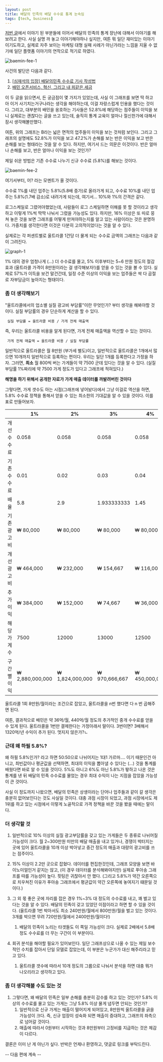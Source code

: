```yaml
---
layout: post
title: 배달의 민족의 배달 수수료 통계 눈속임
tags: [tech, business]
---
```


[저번 글](https://benjioh5.com/blog/share-economy-1-baemin/)에서 이야기 된 부분들에 이어서 배달의 민족의 통계 장난에 대해서 이야기를 해보려고 한다. 사실 실명 까 놓고 이야기해야하나 싶지만, 여튼 뭐 일단 재미있는 이야기이기도하고, 실제로 자주 보이는 마케팅 대형 실패 사례가 아닌가라는 느낌을 지울 수 없기에 일단 플랫폼 이야기의 연작으로 적기로 하였다.

![baemin-fee-1](../img/2020-04-06-baemin-cps/baemin-fee-1.jpg)

사건의 발단은 다음과 같다.

1. [[심재석의 입장] 배달의민족 수수료 기사 작성법](https://byline.network/2020/04/6-51/)
2. [배민 오픈서비스, 혁신, 그리고 내 피같은 세금](https://brunch.co.kr/@brunchjqcb/179)

이 두 글을 읽으면서, 든 궁금점이 몇 가지가 있었는데, 사실 이 그래프를 보면 딱 하고 아 이거 사기치는거구나라는 생각을 해야하는데, 이걸 자랑스럽게 인용을 했다는 것이다. 그리고, 대부분의 배민을 옹호하는 기사들은 52.8%에 해당하는 점주들이 이익을 보니 실제로는 괜찮다는 글을 쓰고 있는데, 솔직히 통계 교육이 얼마나 절신한가에 대해서 잠시 생각해볼만했다.

여튼, 위의 그래프는 B라는 넓은 면적의 업주들이 이익을 보는 것처럼 보인다. 그리고 그래프의 설명에도 52.8%가 이익을 보고 47.2%가 손해를 보는 반은 이익을 보고 반은 손해를 보는 형태라는 것을 알 수 있다. 하지만, 여기서 드는 의문은 이것이다. 반은 얼마나 손해를 보고, 반은 얼마나 이익을 보는 것인가?

제일 쉬운 방법은 기존 수수료 나누기 신규 수수료 (5.8%)를 해보는 것이다.

![baemin-fee-2](../img/2020-04-06-baemin-cps/baemin-fee-2.jpeg)

여기서부터, 어? 라는 모멘트가 올 것이다.

수수료 1%를 내던 업주는 5.8%(5.8배 증가)로 올라가게 되고,
수수료 10%를 내던 업주는 5.8%(1.7배 감소)로 내려가게 되는데,
여기서... 10%와 1%의 간격은 같다.

로그스케일로 그렸어야했었는데, 사람들이 로그 스케일하면 이해를 못 할 것이라고 생각하고 이렇게 1%씩 딱딱 나눠서 그렸을 가능성도 있다. 하지만, 16% 이상은 또 따로 뭉쳐 놓은 것을 보면 그래프를 어떻게 만져야하는지를 알고 있는 사람이라는 것은 분명하다. 가중치를 생각한다면 이것은 다분히 고의적이었다는 것을 알 수 있다.

실제로는 각 퍼센트별로 울트라콜 1건당 더 물게 되는 수수료 금액의 그래프는 다음과 같이 그려진다.

![graph-1](../img/2020-04-06-baemin-cps/graph-1.png)

1% 대의 경우 엄청나게 (...) 더 수수료를 물고, 5% 이후부터는 5~6 만원 정도의 절감 효과 (울트라콜 가격이 8만원이라는 걸 생각해보자!)를 얻을 수 있는 것을 볼 수 있다. 실제로 57%가 이득을 보건 말건간데, 일정 수준 이상의 이익을 보는 업주들은 싹 다 곱절로 자부담금이 높아지는 형태이다.

### 좀 더 생각해보기

"울트라콜에서의 업소별 실질 광고비 부담률"이란 무엇인가? 부터 생각을 해봐야할 것이다. 실질 부담률의 경우 단순하게 계산을 할 수 있다.

```
 실질 부담률 = 울트라콜 비용 / 가게 전체 매출액 
```

즉, 우리는 울트라콜 비용을 알게 된다면, 가게 전체 매출액을 역산할 수 있는 것이다.

```
 가게 전체 매출액 = 울트라콜 비용 / 실질 부담률
```

일반적으로 울트라콜은 월 8만원 (부가세 별도)이고, 일반적으로 울트라콜은 1개에서 많으면 10개까지 일반적으로 등록하는 편이다. 우리는 일단 1개를 등록한다고 가정을 하자. 그러면, __최소__ 월 800씩 버는 가게들이 약 7500 군데 있다는 것을 알 수 있다. (실질 부담률 1%짜리에 약 7500 가게 정도가 있다고 그래프에 적혀있다.)

__해명을 하기 위해서 공개한 자료가 가게 매출 데이터를 까발려버린 것이다__

그렇다면, 가게 갯수도 아는 시점(그래프에 넣어놨다)에서 그냥 이걸로 역산을 하면, 5.8% 수수료 정책을 통해서 얻을 수 있는 최소한의 기대값을 알 수 있을 것이다. 이를 표로 만들어보자.

|              | 1%              | 2%              | 3%             | 4%             | 5%             | 6%              | 7%              | 8%              | 9%              | 10%             | 11%             | 12%             | 13%             | 14%             | 15%             | 16%              |
| ------------ | --------------- | --------------- | -------------- | -------------- | -------------- | --------------- | --------------- | --------------- | --------------- | --------------- | --------------- | --------------- | --------------- | --------------- | --------------- | ---------------- |
| 개선 수수료  | 0.058           | 0.058           | 0.058          | 0.058          | 0.058          | 0.058           | 0.058           | 0.058           | 0.058           | 0.058           | 0.058           | 0.058           | 0.058           | 0.058           | 0.058           | 0.058            |
| 기존 수수료  | 0.01            | 0.02            | 0.03           | 0.04           | 0.05           | 0.06            | 0.07            | 0.08            | 0.09            | 0.1             | 0.11            | 0.12            | 0.13            | 0.14            | 0.15            | 0.16             |
| 배율         | 5.8             | 2.9             | 1.933333333    | 1.45           | 1.16           | 0.966666667     | 0.828571429     | 0.725           | 0.644444444     | 0.58            | 0.527272727     | 0.483333333     | 0.446153846     | 0.414285714     | 0.386666667     | 0.3625           |
| 기존 광고비  | ₩      80,000   | ₩      80,000   | ₩      80,000  | ₩      80,000  | ₩      80,000  | ₩      80,000   | ₩      80,000   | ₩      80,000   | ₩      80,000   | ₩      80,000   | ₩      80,000   | ₩      80,000   | ₩      80,000   | ₩      80,000   | ₩      80,000   | ₩      80,000    |
| 개선 광고비  | ₩     464,000   | ₩     232,000   | ₩     154,667  | ₩     116,000  | ₩      92,800  | ₩      77,333   | ₩      66,286   | ₩      58,000   | ₩      51,556   | ₩      46,400   | ₩      42,182   | ₩      38,667   | ₩      35,692   | ₩      33,143   | ₩      30,933   | ₩      29,000    |
| 추가 이익    | ₩     384,000   | ₩     152,000   | ₩      74,667  | ₩      36,000  | ₩      12,800  | -₩       2,667  | -₩      13,714  | -₩      22,000  | -₩      28,444  | -₩      33,600  | -₩      37,818  | -₩      41,333  | -₩      44,308  | -₩      46,857  | -₩      49,067  | -₩      51,000   |
| 해당 가게 수 | 7500            | 12000           | 13000          | 12500          | 12000          | 11000           | 9000            | 8000            | 7500            | 6000            | 5500            | 4000            | 3000            | 2500            | 2000            | 22000            |
| 구간별 이익  | ₩ 2,880,000,000 | ₩ 1,824,000,000 | ₩  970,666,667 | ₩  450,000,000 | ₩  153,600,000 | -₩   29,333,333 | -₩  123,428,571 | -₩  176,000,000 | -₩  213,333,333 | -₩  201,600,000 | -₩  208,000,000 | -₩  165,333,333 | -₩  132,923,077 | -₩  117,142,857 | -₩   98,133,333 | -₩ 1,122,000,000 |

울트라콜 1회 8만원/월이라는 조건으로 잡았고, 울트라콜을 n번 했다면 다 n 번 곱해주면 된다.

여튼, 결과적으로 배민은 약 36억/월, 440억/월 정도의 추가적인 중개 수수료를 얻을 수 있게 된다. 울트라콜을 1번만 결제한다는 가정아래서 말이다. 3번이면? 3배해서 1320억/년 수익이 추가 된다. 멋지지 않은가?ㄴ

### 근데 왜 하필 5.8%?

왜 하필 5.8%인가? 라고 하면 50:50으로 나뉘어지는 1대1 가르마.... 이기 때문인건 아니고,  최빈값이나 평균값을 선택하면, 최대의 이익을 뽑아낼 수 있다는 (...) 것을 통계를 배웠다면 바로 알 수 있을 것이다. 5%도 아니고 6%도 아닌 5.8%가 뙇하고 나온 것은 통계를 낸 뒤 배달의 민족 수수료를 물었는 경우 최대 수익이 나는 지점을 잡았을 가능성이 큰 것이다.

사실 이 정도까지 나왔으면, 배달의 민족은 상생이라는 단어나 업주들과 같이 갈 생각은 충분히 없어보인다는 것도 사실일 것이다. 대충 과점 시장이 되었고, 과점 시장에서도 제1위를 하고 있는 시점에서 이렇게 노골적으로 가격 정책을 바꾼 것을 봤을 때에는 말이다.

### 더 생각할 것

1. 일반적으로 10% 이상의 실질 광고부담률을 갖고 있는 가게들은 두 종류로 나뉘어질 가능성이 크다. 월 2~300만원 미만의 배달 매출을 내고 있거나, 경쟁이 박터지는 곳에 있어 울트라콜을 10개 이상 박아넣고 중간 정도의 매출과 대량의 광고비를 쓰는 점주이다.

2. 15% 이상이 2.2만 곳으로 잡혔다. 데이터를 편집한것인데, 그래프 모양을 보면 바이노미얼인거 같지는 않고, (이 경우 데이터를 분석해봐야지만) 실제로 푸아송 그래프를 따를 가능성이 높다. 핏팅은 귀찮아서 안 했다. (그리고 5.8%가 약간 오른쪽으로 치우쳐진 이유가 푸아송 그래프에서 평균값이 약간 오른쪽에 놓여지기 떄문일 것이다.)

3. 그 외 몫 좋은 곳에 자리를 잡은 경우 1%~3% 대 정도의 수수료를 내고, 꽤 벌고 있다는 것을 알 수 있다. 배달의 민족이 갖고 있었던 이점이라고 하면 할 수 있을 것이다. (울트라콜 1번 박아서도 최소 240만원/월에서 800만원/월을 벌고 있는 것이다. 3개를 박으면 무려 720만원/월에서 2400만원/월이다!) 
   1. 배달의 민족이 노리는 타겟들도 이 쪽일 가능성이 크다. 실제로 2배에서 5.8배 정도 수수료를 더 무는 구간이 이 부분이다.
4. 회귀 분석을 해야할 필요가 있어보인다. 일단 그래프상으로 나올 수 있는 제일 보수적인 수치를 잡아서 단일 모델로 잡았는데, 이 부분은 누군가가 대신 해주리라고 믿고 있다.
   1. 울트라콜 갯수에 따라서 10개 정도의 그룹으로 나눠서 분석을 하면 대충 뭐가 나오리라고 생각하고 있다.

### 좀 더 생각해볼 수도 있는 것

1. 그렇다면, 왜 배달의 민족은 일부 손해를 충분히 감수를 하고 있는 것인가? 5.8% 이상의 수수료를 물고 있는 가게는 그냥 5.8% 이상 물게 냅두면 안되는 것인가?
   1. 일반적으로 신규 가게는 매출이 떨어지게 되어있고, 8만원씩 울트라콜을 긁을 가능성이 크다. 즉, 신규 업장이 성숙화 되면 매출이 증대하고, 그래프의 좌측으로 넘어갈 것이다.
   2. 매출에 따라서 0원부터 시작하는 것과 8만원부터 고정비를 지급하는 것은 체감이 다르다.

결론은 이미 난 게 아닌가 싶다. 반박은 언제나 환영하고, 댓글로 링크를 부탁드린다.

-- 다음 편에 계속 --
